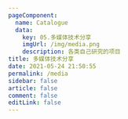 ```yaml
---
pageComponent: 
  name: Catalogue
  data: 
    key: 05.多媒体技术分享
    imgUrl: /img/media.png
    description: 各类自己研究的项目
title: 多媒体技术分享
date: 2021-05-24 21:50:55
permalink: /media
sidebar: false
article: false
comment: false
editLink: false
---
```

